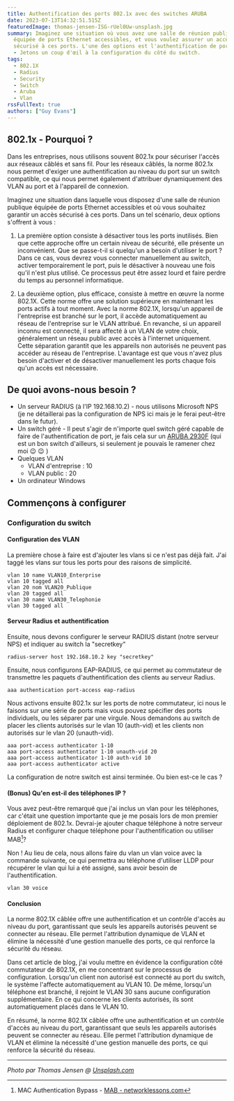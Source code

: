 ```yaml
---
title: Authentification des ports 802.1x avec des switches ARUBA
date: 2023-07-13T14:32:51.515Z
featuredImage: thomas-jensen-ISG-rUel0Uw-unsplash.jpg
summary: Imaginez une situation où vous avez une salle de réunion publique
  équipée de ports Ethernet accessibles, et vous voulez assurer un accès
  sécurisé à ces ports. L'une des options est l'authentification de port 802.1X
  - Jetons un coup d'œil à la configuration du côté du switch.
tags:
  - 802.1X
  - Radius
  - Security
  - Switch
  - Aruba
  - Vlan
rssFullText: true
authors: ["Guy Evans"]
---
```

## 802.1x - Pourquoi ?

Dans les entreprises, nous utilisons souvent 802.1x pour sécuriser l'accès aux réseaux câblés et sans fil. Pour les réseaux câblés, la norme 802.1x nous permet d'exiger une authentification au niveau du port sur un switch compatible, ce qui nous permet également d'attribuer dynamiquement des VLAN au port et à l'appareil de connexion.

Imaginez une situation dans laquelle vous disposez d'une salle de réunion publique équipée de ports Ethernet accessibles et où vous souhaitez garantir un accès sécurisé à ces ports. Dans un tel scénario, deux options s'offrent à vous :

1. La première option consiste à désactiver tous les ports inutilisés. Bien que cette approche offre un certain niveau de sécurité, elle présente un inconvénient. Que se passe-t-il si quelqu'un a besoin d'utiliser le port ? Dans ce cas, vous devrez vous connecter manuellement au switch, activer temporairement le port, puis le désactiver à nouveau une fois qu'il n'est plus utilisé. Ce processus peut être assez lourd et faire perdre du temps au personnel informatique.

1. La deuxième option, plus efficace, consiste à mettre en œuvre la norme 802.1X. Cette norme offre une solution supérieure en maintenant les ports actifs à tout moment. Avec la norme 802.1X, lorsqu'un appareil de l'entreprise est branché sur le port, il accède automatiquement au réseau de l'entreprise sur le VLAN attribué. En revanche, si un appareil inconnu est connecté, il sera affecté à un VLAN de votre choix, généralement un réseau public avec accès à l'internet uniquement. Cette séparation garantit que les appareils non autorisés ne peuvent pas accéder au réseau de l'entreprise. L'avantage est que vous n'avez plus besoin d'activer et de désactiver manuellement les ports chaque fois qu'un accès est nécessaire.

## De quoi avons-nous besoin ?

* Un serveur RADIUS (à l'IP 192.168.10.2) - nous utilisons Microsoft NPS (je ne détaillerai pas la configuration de NPS ici mais je le ferai peut-être dans le futur).
* Un switch géré - Il peut s'agir de n'importe quel switch géré capable de faire de l'authentification de port, je fais cela sur un [ARUBA 2930F](https://www.arubanetworks.com/products/switches/access/2930f-series/) (qui est un bon switch d'ailleurs, si seulement je pouvais le ramener chez moi :wink: :wink: )
* Quelques VLAN
  * VLAN d'entreprise : 10
  * VLAN public : 20
* Un ordinateur Windows

## Commençons à configurer
### Configuration du switch
#### Configuration des VLAN

La première chose à faire est d'ajouter les vlans si ce n'est pas déjà fait. J'ai taggé les vlans sur tous les ports pour des raisons de simplicité.

```
vlan 10 name VLAN10_Enterprise
vlan 10 tagged all
vlan 20 nom VLAN20_Publique
vlan 20 tagged all
vlan 30 name VLAN30_Telephonie
vlan 30 tagged all
```

#### Serveur Radius et authentification 
Ensuite, nous devons configurer le serveur RADIUS distant (notre serveur NPS) et indiquer au switch la "secretkey"

```
radius-server host 192.168.10.2 key "secretkey"
```

Ensuite, nous configurons EAP-RADIUS, ce qui permet au commutateur de transmettre les paquets d'authentification des clients au serveur Radius.

```
aaa authentication port-access eap-radius
```

Nous activons ensuite 802.1x sur les ports de notre commutateur, ici nous le faisons sur une série de ports mais vous pouvez spécifier des ports individuels, ou les séparer par une virgule. Nous demandons au switch de placer les clients autorisés sur le vlan 10 (auth-vid) et les clients non autorisés sur le vlan 20 (unauth-vid).

```
aaa port-access authenticator 1-10
aaa port-access authenticator 1-10 unauth-vid 20
aaa port-access authenticator 1-10 auth-vid 10
aaa port-access authenticator active
```

La configuration de notre switch est ainsi terminée. Ou bien est-ce le cas ?

#### (Bonus) Qu'en est-il des téléphones IP ?

Vous avez peut-être remarqué que j'ai inclus un vlan pour les téléphones, car c'était une question importante que je me posais lors de mon premier déploiement de 802.1x. Devrai-je ajouter chaque téléphone à notre serveur Radius et configurer chaque téléphone pour l'authentification ou utiliser MAB[^MAB]?

[^MAB]: MAC Authentication Bypass - [MAB - networklessons.com](https://networklessons.com/cisco/ccie-routing-switching-written/mac-authentication-bypass-mab)

Non ! Au lieu de cela, nous allons faire du vlan un vlan voice avec la commande suivante, ce qui permettra au téléphone d'utiliser LLDP pour récupérer le vlan qui lui a été assigné, sans avoir besoin de l'authentification.

```
vlan 30 voice
```

#### Conclusion

La norme 802.1X câblée offre une authentification et un contrôle d'accès au niveau du port, garantissant que seuls les appareils autorisés peuvent se connecter au réseau. Elle permet l'attribution dynamique de VLAN et élimine la nécessité d'une gestion manuelle des ports, ce qui renforce la sécurité du réseau.

Dans cet article de blog, j'ai voulu mettre en évidence la configuration côté commutateur de 802.1X, en me concentrant sur le processus de configuration. Lorsqu'un client non autorisé est connecté au port du switch, le système l'affecte automatiquement au VLAN 10. De même, lorsqu'un téléphone est branché, il rejoint le VLAN 30 sans aucune configuration supplémentaire. En ce qui concerne les clients autorisés, ils sont automatiquement placés dans le VLAN 10.

En résumé, la norme 802.1X câblée offre une authentification et un contrôle d'accès au niveau du port, garantissant que seuls les appareils autorisés peuvent se connecter au réseau. Elle permet l'attribution dynamique de VLAN et élimine la nécessité d'une gestion manuelle des ports, ce qui renforce la sécurité du réseau.

---
_Photo par Thomas Jensen @ [Unsplash.com](https://unsplash.com/fr/photos/ISG-rUel0Uw?utm_source=unsplash&utm_medium=referral&utm_content=creditCopyText)_